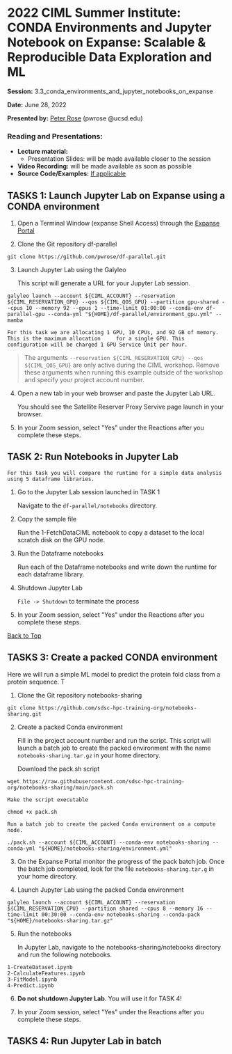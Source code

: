 # 2022 CIML Summer Institute: CONDA Environments and Jupyter Notebook on Expanse: Scalable & Reproducible Data Exploration and ML

**Session:** 3.3_conda_environments_and_jupyter_notebooks_on_expanse

**Date:** June 28, 2022

**Presented by:** [Peter Rose](https://www.sdsc.edu/research/researcher_spotlight/rose_peter.html) (pwrose @ucsd.edu) 

### Reading and Presentations:
* **Lecture material:**
   * Presentation Slides: will be made available closer to the session
* **Video Recording:** will be made available as soon as possible
* **Source Code/Examples:** [If applicable]()

## TASKS 1: Launch Jupyter Lab on Expanse using a CONDA environment
1. Open a Terminal Window (expanse Shell Access) through the [Expanse Portal](https://portal.expanse.sdsc.edu/)

2. Clone the Git repository df-parallel
```
git clone https://github.com/pwrose/df-parallel.git
```
  
  
3. Launch Jupyter Lab using the Galyleo

   This script will generate a URL for your Jupyter Lab session.
```
galyleo launch --account ${CIML_ACCOUNT} --reservation ${CIML_RESERVATION_GPU} --qos ${CIML_QOS_GPU} --partition gpu-shared --cpus 10 --memory 92 --gpus 1 --time-limit 01:00:00 --conda-env df-parallel-gpu --conda-yml "${HOME}/df-parallel/environment_gpu.yml" --mamba
```
    For this task we are allocating 1 GPU, 10 CPUs, and 92 GB of memory. This is the maximum allocation     for a single GPU. This configuration will be charged 1 GPU Service Unit per hour.

> The arguments ```--reservation ${CIML_RESERVATION_GPU} --qos ${CIML_QOS_GPU}``` are only active during the CIML workshop. Remove these arguments when running this example outside of the workshop and specify your project account number.

4. Open a new tab in your web browser and paste the Jupyter Lab URL.  

    You should see the Satellite Reserver Proxy Servive page launch in your browser.

5. In your Zoom session, select "Yes" under the Reactions after you complete these steps.

## TASK 2: Run Notebooks in Jupyter Lab
    For this task you will compare the runtime for a simple data analysis using 5 dataframe libraries.

1. Go to the Jupyter Lab session launched in TASK 1

    Navigate to the ```df-parallel/notebooks``` directory.

2. Copy the sample file

    Run the 1-FetchDataCIML notebook to copy a dataset to the local scratch disk on the GPU node.

3. Run the Dataframe notebooks

   Run each of the Dataframe notebooks and write down the runtime for each dataframe library.

4. Shutdown Jupyter Lab

    ```File -> Shutdown``` to terminate the process

5. In your Zoom session, select "Yes" under the Reactions after you complete these steps.

[Back to Top](#top)


## TASKS 3: Create a packed CONDA environment
Here we will run a simple ML model to predict the protein fold class from a protein sequence. T

1. Clone the Git repository notebooks-sharing
```
git clone https://github.com/sdsc-hpc-training-org/notebooks-sharing.git
```

2. Create a packed Conda environment

    Fill in the project account number and run the script. This script will launch a batch job to       create the packed environment with the name ```notebooks-sharing.tar.gz``` in your home directory.

    Download the pack.sh script
```
wget https://raw.githubusercontent.com/sdsc-hpc-training-org/notebooks-sharing/main/pack.sh
```

    Make the script executable
    
```
chmod +x pack.sh
```

    Run a batch job to create the packed Conda environment on a compute node.
    
```
./pack.sh --account ${CIML_ACCOUNT} --conda-env notebooks-sharing --conda-yml "${HOME}/notebooks-sharing/environment.yml"
```

3. On the Expanse Portal monitor the progress of the pack batch job.
    Once the batch job completed, look for the file ```notebooks-sharing.tar.g``` in your home directory.

4. Launch Jupyter Lab using the packed Conda environment
```
galyleo launch --account ${CIML_ACCOUNT} --reservation ${CIML_RESERVATION_CPU} --partition shared --cpus 8 --memory 16 --time-limit 00:30:00 --conda-env notebooks-sharing --conda-pack "${HOME}/notebooks-sharing.tar.gz"
```

5. Run the notebooks

    In Jupyter Lab, navigate to the notebooks-sharing/notebooks directory and run the following notebooks.
```
1-CreateDataset.ipynb
2-CalculateFeatures.ipynb
3-FitModel.ipynb
4-Predict.ipynb
```

6. **Do not shutdown Jupyter Lab**. You will use it for TASK 4!

7. In your Zoom session, select "Yes" under the Reactions after you complete these steps.

## TASKS 4: Run Jupyter Lab in batch
